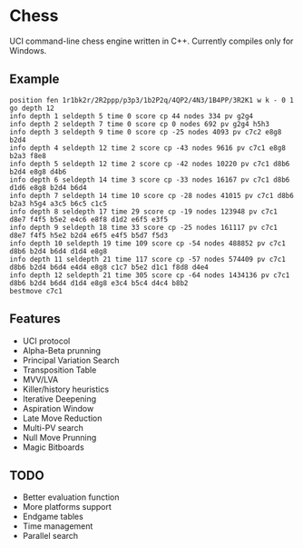 # Chess
UCI command-line chess engine written in C++. Currently compiles only for Windows.

## Example
```
position fen 1r1bk2r/2R2ppp/p3p3/1b2P2q/4QP2/4N3/1B4PP/3R2K1 w k - 0 1
go depth 12
info depth 1 seldepth 5 time 0 score cp 44 nodes 334 pv g2g4
info depth 2 seldepth 7 time 0 score cp 0 nodes 692 pv g2g4 h5h3
info depth 3 seldepth 9 time 0 score cp -25 nodes 4093 pv c7c2 e8g8 b2d4
info depth 4 seldepth 12 time 2 score cp -43 nodes 9616 pv c7c1 e8g8 b2a3 f8e8
info depth 5 seldepth 12 time 2 score cp -42 nodes 10220 pv c7c1 d8b6 b2d4 e8g8 d4b6
info depth 6 seldepth 14 time 3 score cp -33 nodes 16167 pv c7c1 d8b6 d1d6 e8g8 b2d4 b6d4
info depth 7 seldepth 14 time 10 score cp -28 nodes 41015 pv c7c1 d8b6 b2a3 h5g4 a3c5 b6c5 c1c5
info depth 8 seldepth 17 time 29 score cp -19 nodes 123948 pv c7c1 d8e7 f4f5 b5e2 e4c6 e8f8 d1d2 e6f5 e3f5
info depth 9 seldepth 18 time 33 score cp -25 nodes 161117 pv c7c1 d8e7 f4f5 h5e2 b2d4 e6f5 e4f5 b5d7 f5d3
info depth 10 seldepth 19 time 109 score cp -54 nodes 488852 pv c7c1 d8b6 b2d4 b6d4 d1d4 e8g8
info depth 11 seldepth 21 time 117 score cp -57 nodes 574409 pv c7c1 d8b6 b2d4 b6d4 e4d4 e8g8 c1c7 b5e2 d1c1 f8d8 d4e4
info depth 12 seldepth 21 time 305 score cp -64 nodes 1434136 pv c7c1 d8b6 b2d4 b6d4 d1d4 e8g8 e3c4 b5c4 d4c4 b8b2
bestmove c7c1
```

## Features

  * UCI protocol
  * Alpha-Beta prunning
  * Principal Variation Search
  * Transposition Table
  * MVV/LVA
  * Killer/history heuristics
  * Iterative Deepening
  * Aspiration Window
  * Late Move Reduction
  * Multi-PV search
  * Null Move Prunning
  * Magic Bitboards
  
## TODO

  * Better evaluation function
  * More platforms support
  * Endgame tables
  * Time management
  * Parallel search
